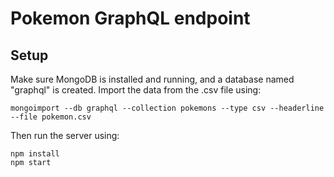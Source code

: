 # Pokemon GraphQL endpoint

## Setup
Make sure MongoDB is installed and running, and a database named "graphql" is created. Import the data from the .csv file using:
```
mongoimport --db graphql --collection pokemons --type csv --headerline --file pokemon.csv
```
Then run the server using:
```
npm install
npm start
```
